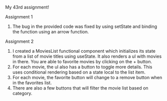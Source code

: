 My 43rd assignment! 

Assignment 1
1. The bug in the provided code was fixed by using setState and binding the function using an arrow function.  

Assignment 2
1. I created a MoviesList functional component which initializes its state from a list of movie titles using useState. It also renders a ul with movies in there. You are able to favorite movies by clicking on the + button.
2. For each movie, the ul also has a button to toggle more details. This uses conditional rendering based on a state local to the list item.  
3. For each movie, the favorite button will change to a remove button when in the favorites list.  
4. There are also a few buttons that will filter the movie list based on category. 